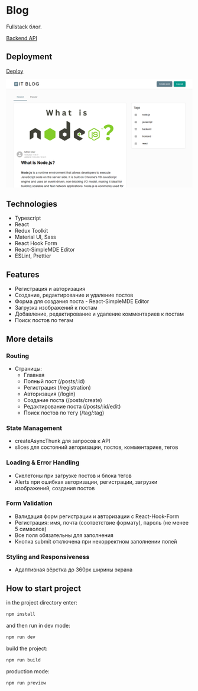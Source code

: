 # Blog

Fullstack блог.

[Backend API](https://github.com/TatyanaZakiryanova/blog-backend)

## Deployment

[Deploy](https://blogaboutit.netlify.app/)

<img src="./public/preview.png" alt="preview" />

## Technologies

- Typescript
- React
- Redux Toolkit
- Material UI, Sass
- React Hook Form
- React-SimpleMDE Editor
- ESLint, Prettier

## Features

- Регистрация и авторизация
- Создание, редактирование и удаление постов
- Форма для создания поста - React-SimpleMDE Editor
- Загрузка изображений к постам
- Добавление, редактирование и удаление комментариев к постам
- Поиск постов по тегам

## More details

### Routing

- Страницы:
  - Главная
  - Полный пост (/posts/:id)
  - Регистрация (/registration)
  - Авторизация (/login)
  - Создание поста (/posts/create)
  - Редактирование поста (/posts/:id/edit)
  - Поиск постов по тегу (/tag/:tag)

### State Management

- createAsyncThunk для запросов к API
- slices для состояний авторизации, постов, комментариев, тегов

### Loading & Error Handling

- Скелетоны при загрузке постов и блока тегов
- Alerts при ошибках авторизации, регистрации, загрузки изображений, создания постов

### Form Validation

- Валидация форм регистрации и авторизации с React-Hook-Form
- Регистрация: имя, почта (соответствие формату), пароль (не менее 5 символов)
- Все поля обязательны для заполнения
- Кнопка submit отключена при некорректном заполнении полей

### Styling and Responsiveness

- Адаптивная вёрстка до 360px ширины экрана

## How to start project

in the project directory enter:

```js
npm install
```

and then run in dev mode:

```js
npm run dev
```

build the project:

```js
npm run build
```

production mode:

```js
npm run preview
```
